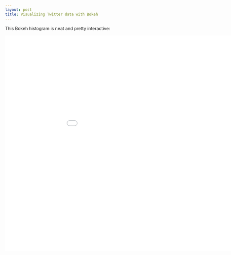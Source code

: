 ```yaml
---
layout: post
title: Visualizing Twitter data with Bokeh
---
```


This Bokeh histogram is neat and pretty interactive:

<iframe width="1000" height="700" frameborder="0" scrolling="no" src="../graphs/histogram_twitter_IRA.html"></iframe>
